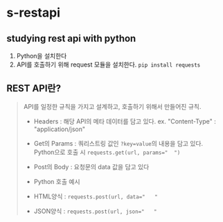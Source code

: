 # s-restapi
## studying rest api with python

1. Python을 설치한다
2. API를 호출하기 위해 request 모듈을 설치한다. `pip install requests`


## REST API란?
> API를 일정한 규칙을 가지고 설계하고, 호출하기 위해서 만들어진 규칙.
> * Headers : 해당 API의 메타 데이터를 담고 있다. ex. "Content-Type" : "application/json"
> * Get의 Params : 쿼리스트링 값인 `?key=value`의 내용을 담고 있다. Python으로 호출 시 `requests.get(url, params="  ")` <br/> 
> 
> * Post의 Body : 요청문의 data 값을 담고 있다
> * Python 호출 예시
> * HTML양식 : `requests.post(url, data="   "`
> * JSON양식 : `requests.post(url, json="   "`
